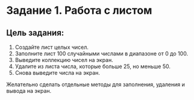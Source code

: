 ﻿# Задание 1. Работа с листом
**Цель задания:**  
-
1. Создайте лист целых чисел. 
2. Заполните лист 100 случайными числами в диапазоне от 0 до 100. 
3. Выведите коллекцию чисел на экран. 
4. Удалите из листа числа, которые больше 25, но меньше 50. 
5. Снова выведите числа на экран. 

Желательно сделать отдельные методы для заполнения, удаления и вывода на экран.